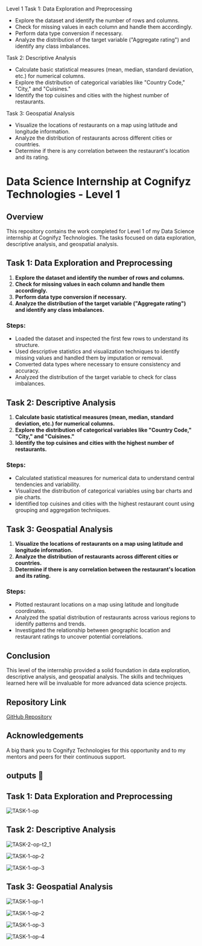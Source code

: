 Level 1
Task 1: Data Exploration and Preprocessing
- Explore the dataset and identify the number of rows and columns.
- Check for missing values in each column and handle them accordingly.
- Perform data type conversion if necessary.
- Analyze the distribution of the target variable ("Aggregate rating") and identify any class imbalances.

Task 2: Descriptive Analysis
- Calculate basic statistical measures (mean, median, standard deviation, etc.) for numerical columns.
- Explore the distribution of categorical variables like "Country Code," "City," and "Cuisines."
- Identify the top cuisines and cities with the highest number of restaurants.

Task 3: Geospatial Analysis
- Visualize the locations of restaurants on a map using latitude and longitude information.
- Analyze the distribution of restaurants across different cities or countries.
- Determine if there is any correlation between the restaurant's location and its rating.


# Data Science Internship at Cognifyz Technologies - Level 1

## Overview

This repository contains the work completed for Level 1 of my Data Science internship at Cognifyz Technologies. The tasks focused on data exploration, descriptive analysis, and geospatial analysis.

## Task 1: Data Exploration and Preprocessing

1. **Explore the dataset and identify the number of rows and columns.**
2. **Check for missing values in each column and handle them accordingly.**
3. **Perform data type conversion if necessary.**
4. **Analyze the distribution of the target variable ("Aggregate rating") and identify any class imbalances.**

### Steps:
- Loaded the dataset and inspected the first few rows to understand its structure.
- Used descriptive statistics and visualization techniques to identify missing values and handled them by imputation or removal.
- Converted data types where necessary to ensure consistency and accuracy.
- Analyzed the distribution of the target variable to check for class imbalances.

## Task 2: Descriptive Analysis

1. **Calculate basic statistical measures (mean, median, standard deviation, etc.) for numerical columns.**
2. **Explore the distribution of categorical variables like "Country Code," "City," and "Cuisines."**
3. **Identify the top cuisines and cities with the highest number of restaurants.**

### Steps:
- Calculated statistical measures for numerical data to understand central tendencies and variability.
- Visualized the distribution of categorical variables using bar charts and pie charts.
- Identified top cuisines and cities with the highest restaurant count using grouping and aggregation techniques.

## Task 3: Geospatial Analysis

1. **Visualize the locations of restaurants on a map using latitude and longitude information.**
2. **Analyze the distribution of restaurants across different cities or countries.**
3. **Determine if there is any correlation between the restaurant's location and its rating.**

### Steps:
- Plotted restaurant locations on a map using latitude and longitude coordinates.
- Analyzed the spatial distribution of restaurants across various regions to identify patterns and trends.
- Investigated the relationship between geographic location and restaurant ratings to uncover potential correlations.

## Conclusion

This level of the internship provided a solid foundation in data exploration, descriptive analysis, and geospatial analysis. The skills and techniques learned here will be invaluable for more advanced data science projects.

## Repository Link

[GitHub Repository](https://github.com/harisaigithub/Cognifyz-Technologies/tree/main/Data%20Science)

## Acknowledgements

A big thank you to Cognifyz Technologies for this opportunity and to my mentors and peers for their continuous support.

## outputs  🔗

## Task 1: Data Exploration and Preprocessing
![TASK-1-op](https://github.com/harisaigithub/Cognifyz-Technologies/assets/114827365/bb472854-ed56-4cf9-8162-6558edc65e8b)


## Task 2: Descriptive Analysis
![TASK-2-op-t2_1](https://github.com/harisaigithub/Cognifyz-Technologies/assets/114827365/e8c0bb89-b5cf-46e0-b41b-66b019baff6d)

![TASK-1-op-2](https://github.com/harisaigithub/Cognifyz-Technologies/assets/114827365/2f52bebc-80a3-40e3-a36c-0f6c89b70af3)

![TASK-1-op-3](https://github.com/harisaigithub/Cognifyz-Technologies/assets/114827365/5b1111e7-d8ba-4730-a317-2355724b5d94)


## Task 3: Geospatial Analysis
![TASK-1-op-1](https://github.com/harisaigithub/Cognifyz-Technologies/assets/114827365/82906acd-c017-445b-8ce4-0b10bcfc44d3)

![TASK-1-op-2](https://github.com/harisaigithub/Cognifyz-Technologies/assets/114827365/a9a881b5-60de-46d8-89b2-370482e6cdf2)

![TASK-1-op-3](https://github.com/harisaigithub/Cognifyz-Technologies/assets/114827365/8ea1a4f0-c46e-438b-804d-aa8d7f8a41af)

![TASK-1-op-4](https://github.com/harisaigithub/Cognifyz-Technologies/assets/114827365/5b80f7d5-0865-4876-b2af-8da8b01ae565)

